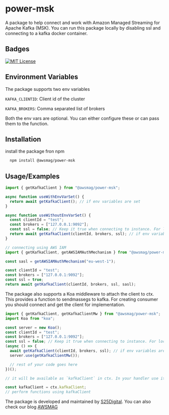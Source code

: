 # power-msk

A package to help connect and work with Amazon Managed Streaming for Apache Kafka (MSK). You can run this package locally by disabling ssl and connecting to a kafka docker container.

## Badges

[![MIT License](https://img.shields.io/badge/License-MIT-green.svg)](https://choosealicense.com/licenses/mit/)

## Environment Variables

The package supports two env variables

`KAFKA_CLIENTID`: Client id of the cluster

`KAFKA_BROKERS`: Comma separated list of brokers

Both the env vars are optional. You can either configure these or can pass them to the function.

## Installation

install the package fron npm

```bash
  npm install @awsmag/power-msk
```

## Usage/Examples

```javascript
import { getKafkaClient } from "@awsmag/power-msk";

async function useWithEnvVarSet() {
  return await getKafkaClient(); // if env variables are set
}

async function useWithoutEnvVarSet() {
  const clientId = "test";
  const brokers = ["127.0.0.1:9092"];
  const ssl = false; // Keep it true when connecting to instance. For local testing and docker container keep it false
  return await getKafkaClient(clientId, brokers, ssl); // if env variables are not set
}

// connecting using AWS IAM
import { getKafkaClient, getAWSIAMAuthMechanism } from "@awsmag/power-msk";

const sasl = getAWSIAMAuthMechanism("eu-west-1");

const clientId = "test";
const brokers = ["127.0.0.1:9092"];
const ssl = true;
return await getKafkaClient(clientId, brokers, ssl, sasl);

```

The package also supports a Koa middleware to attach the client to ctx. This provides a function to sendmassegs to kafka. For creating consumer you should connect and get the client for implementation.

```javascript
import { getKafkaClient, getKafkaClientMw } from "@awsmag/power-msk";
import Koa from "koa";

const server = new Koa();
const clientId = "test";
const brokers = ["127.0.0.1:9092"];
const ssl = false; // Keep it true when connecting to instance. For local testing and docker container keep it false
(async () => {
  await getKafkaClient(clientId, brokers, ssl); // if env variables are not set
  server.use(getKafkaClientMw());

  // rest of your code goes here
})();

// it will be available as `kafkaClient` in ctx. In your handler use it like below.

const kafkaClient = ctx.kafkaClient;
// perform functions using kafkaClient
```

The package is developed and maintained by [S25Digital](https://s25.digital). You can also check our blog [AWSMAG](https://awsmag.com)

